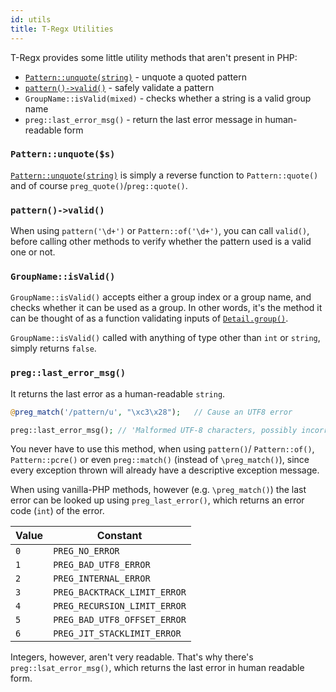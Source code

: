 ```yaml
---
id: utils
title: T-Regx Utilities
---
```


T-Regx provides some little utility methods that aren't present in PHP:

 - [`Pattern::unquote(string)`](quote.mdx) - unquote a quoted pattern
 - [`pattern()->valid()`](valid.mdx) - safely validate a pattern
 - `GroupName::isValid(mixed)` - checks whether a string is a valid group name
 - `preg::last_error_msg()` - return the last error message in human-readable form

### `Pattern::unquote($s)`

[`Pattern::unquote(string)`](quote.mdx) is simply a reverse function to `Pattern::quote()` and
of course `preg_quote()`/`preg::quote()`.

### `pattern()->valid()`

When using `pattern('\d+')` or `Pattern::of('\d+')`, you can call `valid()`, before calling other methods
to verify whether the pattern used is a valid one or not.

### `GroupName::isValid()`

`GroupName::isValid()` accepts either a group index or a group name, and checks whether
it can be used as a group. In other words, it's the method it can be thought of as a
function validating inputs of [`Detail.group()`](match-groups.md).

`GroupName::isValid()` called with anything of type other than `int` or `string`, 
simply returns `false`.

### `preg::last_error_msg()`

It returns the last error as a human-readable `string`.

```php
@preg_match('/pattern/u', "\xc3\x28");   // Cause an UTF8 error

preg::last_error_msg(); // 'Malformed UTF-8 characters, possibly incorrectly encoded'
```

You never have to use this method, when using `pattern()`/ `Pattern::of()`, `Pattern::pcre()` or even `preg::match()` 
(instead of `\preg_match()`), since every exception thrown will already have a descriptive exception message.

When using vanilla-PHP methods, however (e.g. `\preg_match()`) the last error can be looked up using `preg_last_error()`, 
which returns an error code (`int`) of the error.

| Value | Constant                   |
| ----- | ---------------------------|
| `0`   | `PREG_NO_ERROR`              |
| `1`   | `PREG_BAD_UTF8_ERROR`        |
| `2`   | `PREG_INTERNAL_ERROR`        |
| `3`   | `PREG_BACKTRACK_LIMIT_ERROR` |
| `4`   | `PREG_RECURSION_LIMIT_ERROR` |
| `5`   | `PREG_BAD_UTF8_OFFSET_ERROR` |
| `6`   | `PREG_JIT_STACKLIMIT_ERROR`  |

Integers, however, aren't very readable. That's why there's `preg::lsat_error_msg()`, which returns the last error
in human readable form.
